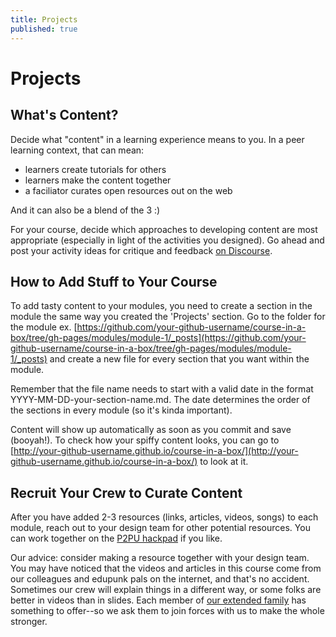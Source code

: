 ```yaml
---
title: Projects
published: true
---
```


# Projects

## What's Content?

Decide what "content" in a learning experience means to you. In a peer learning context, that can mean:

- learners create tutorials for others
- learners make the content together
- a faciliator curates open resources out on the web

And it can also be a blend of the 3 :)

For your course, decide which approaches to developing content are most appropriate (especially in light of the activities you designed). Go ahead and post your activity ideas for critique and feedback [on Discourse](http://community.p2pu.org/t/course-in-a-box-what-on-earth-is-content/1226). 

## How to Add Stuff to Your Course
To add tasty content to your modules, you need to create a section in the module the same way you created the 'Projects' section. Go to the folder for the module ex. [https://github.com/your-github-username/course-in-a-box/tree/gh-pages/modules/module-1/_posts](https://github.com/your-github-username/course-in-a-box/tree/gh-pages/modules/module-1/_posts) and create a new file for every section that you want within the module.

Remember that the file name needs to start with a valid date in the format YYYY-MM-DD-your-section-name.md. The date determines the order of the sections in every module (so it's kinda important). 

Content will show up automatically as soon as you commit and save (booyah!). To check how your spiffy content looks, you can go to [http://your-github-username.github.io/course-in-a-box/](http://your-github-username.github.io/course-in-a-box/) to look at it.

## Recruit Your Crew to Curate Content

After you have added 2-3 resources (links, articles, videos, songs) to each module, reach out to your design team for other potential resources. You can work together on the [P2PU hackpad](https://p2pu.hackpad.com/) if you like. 

Our advice: consider making a resource together with your design team. You may have noticed that the videos and articles in this course come from our colleagues and edupunk pals on the internet, and that's no accident. Sometimes our crew will explain things in a different way, or some folks are better in videos than in slides. Each member of [our extended family](https://p2pu.org/en/about/people/) has something to offer--so we ask them to join forces with us to make the whole stronger.

